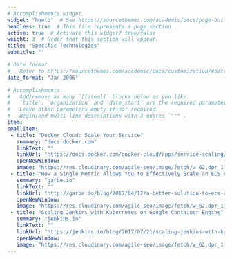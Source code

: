 ```yaml
---
# Accomplishments widget.
widget: "howto"  # See https://sourcethemes.com/academic/docs/page-builder/
headless: true  # This file represents a page section.
active: true  # Activate this widget? true/false
weight: 3  # Order that this section will appear.
title: "Specific Technologies"
subtitle: ""

# Date format
#   Refer to https://sourcethemes.com/academic/docs/customization/#date-format
date_format: "Jan 2006"

# Accomplishments.
#   Add/remove as many `[[item]]` blocks below as you like.
#   `title`, `organization` and `date_start` are the required parameters.
#   Leave other parameters empty if not required.
#   Begin/end multi-line descriptions with 3 quotes `"""`.
item:
smallItem: 
 - title: "Docker Cloud: Scale Your Service"
   summary: "docs.docker.com"
   linkText: ""
   linkUrl: "https://docs.docker.com/docker-cloud/apps/service-scaling/"
   openNewWindow: 
   image: "https://res.cloudinary.com/agile-seo/image/fetch/w_62,dpr_1.0,d_blank_am8gzx.png/https%3A%2F%2Flogo.clearbit.com%2Fdocs.docker.com%3Fsize%3D250"
 - title: "How a Single Metric Allows You to Effectively Scale an ECS Cluster Up and Down"
   summary: "garbe.io"
   linkText: ""
   linkUrl: "http://garbe.io/blog/2017/04/12/a-better-solution-to-ecs-autoscaling/"
   openNewWindow: 
   image: "https://res.cloudinary.com/agile-seo/image/fetch/w_62,dpr_1.0,d_blank_am8gzx.png/https%3A%2F%2Flogo.clearbit.com%2Fgarbe.io%3Fsize%3D250"
 - title: "Scaling Jenkins with Kubernetes on Google Container Engine"
   summary: "jenkins.io"
   linkText: ""
   linkUrl: "https://jenkins.io/blog/2017/07/21/scaling-jenkins-with-kubernetes-on-google-container-engine/"
   openNewWindow: 
   image: "https://res.cloudinary.com/agile-seo/image/fetch/w_62,dpr_1.0,d_blank_am8gzx.png/https%3A%2F%2Flogo.clearbit.com%2Fjenkins.io%3Fsize%3D250"
---
```

